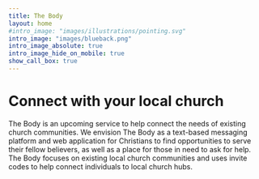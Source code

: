 ```yaml
---
title: The Body
layout: home
#intro_image: "images/illustrations/pointing.svg"
intro_image: "images/blueback.png"
intro_image_absolute: true
intro_image_hide_on_mobile: true
show_call_box: true
---
```


# Connect with your local church

The Body is an upcoming service to help connect the needs of existing church communities. We envision The Body as a text-based messaging platform and web application for Christians to find opportunities to serve their fellow believers, as well as a place for those in need to ask for help. The Body focuses on existing local church communities and uses invite codes to help connect individuals to local church hubs.
